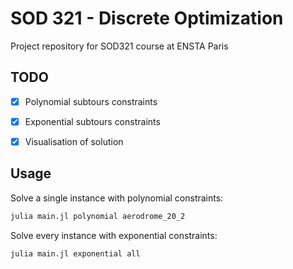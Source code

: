 # SOD 321 - Discrete Optimization

Project repository for SOD321 course at ENSTA Paris

## TODO

- [x] Polynomial subtours constraints
- [x] Exponential subtours constraints
- [x] Visualisation of solution


## Usage

Solve a single instance with polynomial constraints:

```bash
julia main.jl polynomial aerodrome_20_2
```

Solve every instance with exponential constraints:

```bash
julia main.jl exponential all
```
